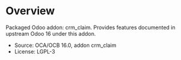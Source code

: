 # Overview

Packaged Odoo addon: crm_claim. Provides features documented in upstream Odoo 16 under this addon.

- Source: OCA/OCB 16.0, addon crm_claim
- License: LGPL-3
